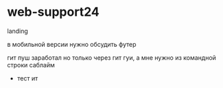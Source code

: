 # web-support24
landing

в мобильной версии нужно обсудить футер

гит пуш заработал но только через гит гуи, а мне нужно из командной строки саблайм 
- тест ит
